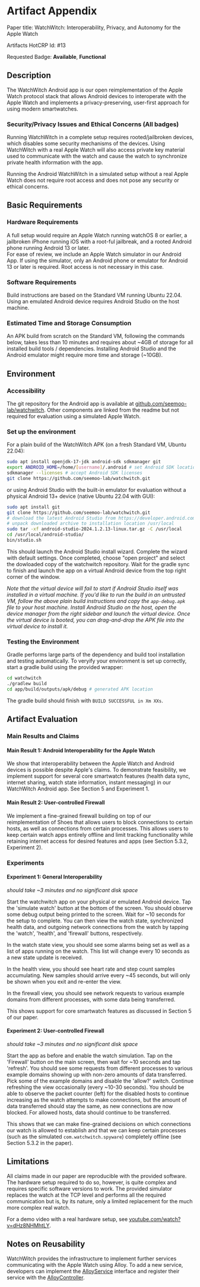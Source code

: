 # Artifact Appendix

Paper title: WatchWitch: Interoperability, Privacy, and Autonomy for the Apple Watch

Artifacts HotCRP Id: #13

Requested Badge: **Available**, **Functional**

## Description
The WatchWitch Android app is our open reimplementation of the Apple Watch protocol stack that allows Android devices to interoperate with the Apple Watch and implements a privacy-preserving, user-first approach for using modern smartwatches.

### Security/Privacy Issues and Ethical Concerns (All badges)
Running WatchWitch in a complete setup requires rooted/jailbroken devices, which disables some security mechanisms of the devices. Using WatchWitch with a real Apple Watch will also access private key material used to communicate with the watch and cause the watch to synchronize private health information with the app.

Running the Android WatchWitch in a simulated setup without a real Apple Watch does not require root access and does not pose any security or ethical concerns.

## Basic Requirements

### Hardware Requirements

A full setup would require an Apple Watch running watchOS 8 or earlier, a jailbroken iPhone running iOS with a root-ful jailbreak, and a rooted Android phone running Android 13 or later.  
For ease of review, we include an Apple Watch simulator in our Android App. If using the simulator, only an Android phone or emulator for Android 13 or later is required. Root access is not necessary in this case.

### Software Requirements

Build instructions are based on the Standard VM running Ubuntu 22.04. Using an emulated Android device requires Android Studio on the host machine.

### Estimated Time and Storage Consumption

An APK build from scratch on the Standard VM, following the commands below, takes less than 10 minutes and requires about ~4GB of storage for all installed build tools / dependencies. Installing Android Studio and the Android emulator might require more time and storage (~10GB).

## Environment 

### Accessibility

The git repository for the Android app is available at [github.com/seemoo-lab/watchwitch](https://github.com/seemoo-lab/watchwitch). Other components are linked from the readme but not required for evaluation using a simulated Apple Watch.

### Set up the environment

For a plain build of the WatchWitch APK (on a fresh Standard VM, Ubuntu 22.04):

```bash
sudo apt install openjdk-17-jdk android-sdk sdkmanager git
export ANDROID_HOME=/home/[username]/.android # set Android SDK location
sdkmanager --licenses # accept Android SDK licenses
git clone https://github.com/seemoo-lab/watchwitch.git
```

or using Android Studio with the built-in emulator for evaluation without a physical Android 13+ device (native Ubuntu 22.04 with GUI):

```bash
sudo apt install git
git clone https://github.com/seemoo-lab/watchwitch.git
# download the latest Android Studio from https://developer.android.com/studio
# unpack downloaded archive to installation location /usr/local
sudo tar -xf android-studio-2024.1.2.13-linux.tar.gz -C /usr/local
cd /usr/local/android-studio/
bin/studio.sh
```

This should launch the Android Studio install wizard. Complete the wizard with default settings. Once completed, choose "open project" and select the dowloaded copy of the watchwitch repository. Wait for the gradle sync to finish and launch the app on a virtual Android device from the top right corner of the window.  

*Note that the virtual device will fail to start if Android Studio itself was installed in a virtual machine. If you'd like to run the build in an untrusted VM, follow the above plain build instructions and copy the `app-debug.apk` file to your host machine. Install Android Studio on the host, open the device manager from the right sidebar and launch the virtual device. Once the virtual device is booted, you can drag-and-drop the APK file into the virtual device to install it.*

### Testing the Environment

Gradle performs large parts of the dependency and build tool installation and testing automatically. To veryify your environment is set up correctly, start a gradle build using the provided wrapper:

```bash
cd watchwitch
./gradlew build
cd app/build/outputs/apk/debug # generated APK location
```

The gradle build should finish with `BUILD SUCCESSFUL in Xm XXs`.

## Artifact Evaluation

### Main Results and Claims

#### Main Result 1: Android Interoperability for the Apple Watch

We show that interoperability between the Apple Watch and Android devices is possible despite Apple's claims. To demonstrate feasibility, we implement support for several core smartwatch features (health data sync, internet sharing, watch state information, instant messaging) in our WatchWitch Android app. See Section 5 and Experiment 1.

#### Main Result 2: User-controlled Firewall

We implement a fine-grained firewall building on top of our reimplementation of Shoes that allows users to block connections to certain hosts, as well as connections from certain processes. This allows users to keep certain watch apps entirely offline and limit tracking functionality while retaining internet access for desired features and apps (see Section 5.3.2, Experiment 2).

### Experiments 

#### Experiment 1: General Interoperability

*should take ~3 minutes and no significant disk space*

Start the watchwitch app on your physical or emulated Android device. Tap the 'simulate watch' button at the bottom of the screen. You should observe some debug output being printed to the screen. Wait for ~10 seconds for the setup to complete. You can then view the watch state, synchronized health data, and outgoing network connections from the watch by tapping the 'watch', 'health', and 'firewall' buttons, respectively.

In the watch state view, you should see some alarms being set as well as a list of apps running on the watch. This list will change every 10 seconds as a new state update is received.

In the health view, you should see heart rate and step count samples accumulating. New samples should arrive every ~45 seconds, but will only be shown when you exit and re-enter the view. 

In the firewall view, you should see network requests to various example domains from different processes, with some data being transferred.

This shows support for core smartwatch features as discussed in Section 5 of our paper.

#### Experiment 2: User-controlled Firewall

*should take ~3 minutes and no significant disk space*

Start the app as before and enable the watch simulation. Tap on the 'Firewall' button on the main screen, then wait for ~10 seconds and tap 'refresh'. You should see some requests from different processes to various example domains showing up with non-zero amounts of data transferred. Pick some of the example domains and disable the 'allow?' switch. Continue refreshing the view occasionally (every ~10-30 seconds). You should be able to observe the packet counter (left) for the disabled hosts to continue increasing as the watch attempts to make connections, but the amount of data transferred should stay the same, as new connections are now blocked. For allowed hosts, data should continue to be transferred.

This shows that we can make fine-grained decisions on which connections our watch is allowed to establish and that we can keep certain processes (such as the simulated `com.watchwitch.spyware`) completely offline (see Section 5.3.2 in the paper).

## Limitations

All claims made in our paper are reproducible with the provided software. The hardware setup required to do so, however, is quite complex and requires specific software versions to work. The provided simulator replaces the watch at the TCP level and performs all the required communication but is, by its nature, only a limited replacement for the much more complex real watch.

For a demo video with a real hardware setup, see [youtube.com/watch?v=dHz8NHMhtLY](https://www.youtube.com/watch?v=dHz8NHMhtLY).

## Notes on Reusability 

WatchWitch provides the infrastructure to implement further services communicating with the Apple Watch using Alloy. To add a new service, developers can implement the [AlloyService](https://github.com/seemoo-lab/watchwitch/blob/main/app/src/main/java/net/rec0de/android/watchwitch/alloy/AlloyService.kt) interface and register their service with the [AlloyController](https://github.com/seemoo-lab/watchwitch/blob/main/app/src/main/java/net/rec0de/android/watchwitch/alloy/AlloyController.kt).